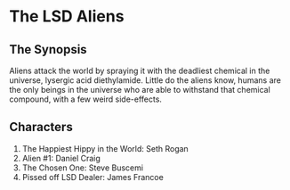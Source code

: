 # The LSD Aliens

## The Synopsis
Aliens attack the world by spraying it with the deadliest chemical in the universe, lysergic acid diethylamide. Little do the aliens know, humans are the only beings in the universe who are able to withstand that chemical compound, with a few weird side-effects.

## Characters
1. The Happiest Hippy in the World: Seth Rogan
2. Alien #1: Daniel Craig
3. The Chosen One: Steve Buscemi
4. Pissed off LSD Dealer: James Francoe
